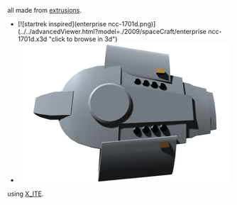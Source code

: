 all made from [extrusions](http://www.web3d.org/documents/specifications/19775-1/V3.3/Part01/components/geometry3D.html#Extrusion).

* [![startrek inspired](enterprise ncc-1701d.png)](../../advancedViewer.html?model=./2009/spaceCraft/enterprise ncc-1701d.x3d "click to browse in 3d")
* [![another startrek](defiant.png)](../../advancedViewer.html?model=./2009/spaceCraft/DefiantByExtrusion.x3d "click to browse in 3d")

using [X_ITE](http://create3000.de/x_ite).
